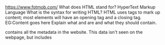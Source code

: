 https://www.fotmob.com/
What does HTML stand for?
HyperText Markup Language
What is the syntax for writing HTML?
HTML uses tags to mark up content; most elements will have an opening tag and a closing tag. EG:<tagname>Content goes here</tagname>
Explain what <head> and <body> are and what they should contain.
<head> contains all the metadata in the website. This data isn't seen on the webpage, but includes <title> shown on the browser or links to style sheets. <body> contains all of the visible parts of the webpage, such as the paragraphs or images.
What are semantic elements, and why are they preferable to regular HTML elements?
Semantic elements have a clear meaning of what they contain, eg:<main> is the main page content. This is preferable to HTML elements as it's easier to read.
What is the DOM?
Document Object Model, a representation of the HTML document, its almost like a tree-like structure that browsers create when they load a webpage.
